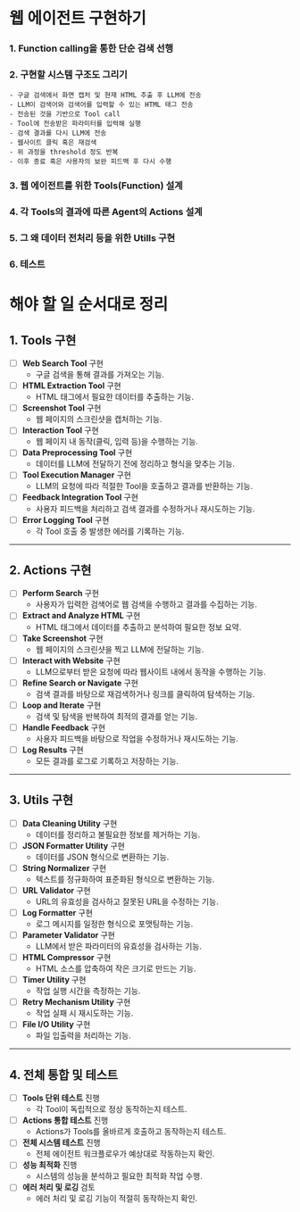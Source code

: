 # 웹 에이전트 구현하기

### 1. Function calling을 통한 단순 검색 선행
### 2. 구현할 시스템 구조도 그리기
    - 구글 검색에서 화면 캡처 및 현재 HTML 추출 후 LLM에 전송
    - LLM이 검색어와 검색어를 입력할 수 있는 HTML 태그 전송
    - 전송된 것을 기반으로 Tool call 
    - Tool에 전송받은 파라미터를 입력해 실행 
    - 검색 결과를 다시 LLM에 전송
    - 웹사이트 클릭 혹은 재검색
    - 위 과정을 threshold 정도 반복
    - 이후 종료 혹은 사용자의 보완 피드백 후 다시 수행
### 3. 웹 에이전트를 위한 Tools(Function) 설계
### 4. 각 Tools의 결과에 따른 Agent의 Actions 설계
### 5. 그 왜 데이터 전처리 등을 위한 Utills 구현
### 6. 테스트

# 해야 할 일 순서대로 정리

## 1. **Tools 구현**
- [ ] **Web Search Tool** 구현
  - 구글 검색을 통해 결과를 가져오는 기능.
- [ ] **HTML Extraction Tool** 구현
  - HTML 태그에서 필요한 데이터를 추출하는 기능.
- [ ] **Screenshot Tool** 구현
  - 웹 페이지의 스크린샷을 캡처하는 기능.
- [ ] **Interaction Tool** 구현
  - 웹 페이지 내 동작(클릭, 입력 등)을 수행하는 기능.
- [ ] **Data Preprocessing Tool** 구현
  - 데이터를 LLM에 전달하기 전에 정리하고 형식을 맞추는 기능.
- [ ] **Tool Execution Manager** 구현
  - LLM의 요청에 따라 적절한 Tool을 호출하고 결과를 반환하는 기능.
- [ ] **Feedback Integration Tool** 구현
  - 사용자 피드백을 처리하고 검색 결과를 수정하거나 재시도하는 기능.
- [ ] **Error Logging Tool** 구현
  - 각 Tool 호출 중 발생한 에러를 기록하는 기능.

---

## 2. **Actions 구현**
- [ ] **Perform Search** 구현
  - 사용자가 입력한 검색어로 웹 검색을 수행하고 결과를 수집하는 기능.
- [ ] **Extract and Analyze HTML** 구현
  - HTML 태그에서 데이터를 추출하고 분석하여 필요한 정보 요약.
- [ ] **Take Screenshot** 구현
  - 웹 페이지의 스크린샷을 찍고 LLM에 전달하는 기능.
- [ ] **Interact with Website** 구현
  - LLM으로부터 받은 요청에 따라 웹사이트 내에서 동작을 수행하는 기능.
- [ ] **Refine Search or Navigate** 구현
  - 검색 결과를 바탕으로 재검색하거나 링크를 클릭하여 탐색하는 기능.
- [ ] **Loop and Iterate** 구현
  - 검색 및 탐색을 반복하여 최적의 결과를 얻는 기능.
- [ ] **Handle Feedback** 구현
  - 사용자 피드백을 바탕으로 작업을 수정하거나 재시도하는 기능.
- [ ] **Log Results** 구현
  - 모든 결과를 로그로 기록하고 저장하는 기능.

---

## 3. **Utils 구현**
- [ ] **Data Cleaning Utility** 구현
  - 데이터를 정리하고 불필요한 정보를 제거하는 기능.
- [ ] **JSON Formatter Utility** 구현
  - 데이터를 JSON 형식으로 변환하는 기능.
- [ ] **String Normalizer** 구현
  - 텍스트를 정규화하여 표준화된 형식으로 변환하는 기능.
- [ ] **URL Validator** 구현
  - URL의 유효성을 검사하고 잘못된 URL을 수정하는 기능.
- [ ] **Log Formatter** 구현
  - 로그 메시지를 일정한 형식으로 포맷팅하는 기능.
- [ ] **Parameter Validator** 구현
  - LLM에서 받은 파라미터의 유효성을 검사하는 기능.
- [ ] **HTML Compressor** 구현
  - HTML 소스를 압축하여 작은 크기로 만드는 기능.
- [ ] **Timer Utility** 구현
  - 작업 실행 시간을 측정하는 기능.
- [ ] **Retry Mechanism Utility** 구현
  - 작업 실패 시 재시도하는 기능.
- [ ] **File I/O Utility** 구현
  - 파일 입출력을 처리하는 기능.

---

## 4. **전체 통합 및 테스트**
- [ ] **Tools 단위 테스트** 진행
  - 각 Tool이 독립적으로 정상 동작하는지 테스트.
- [ ] **Actions 통합 테스트** 진행
  - Actions가 Tools를 올바르게 호출하고 동작하는지 테스트.
- [ ] **전체 시스템 테스트** 진행
  - 전체 에이전트 워크플로우가 예상대로 작동하는지 확인.
- [ ] **성능 최적화** 진행
  - 시스템의 성능을 분석하고 필요한 최적화 작업 수행.
- [ ] **에러 처리 및 로깅** 검토
  - 에러 처리 및 로깅 기능이 적절히 동작하는지 확인.
